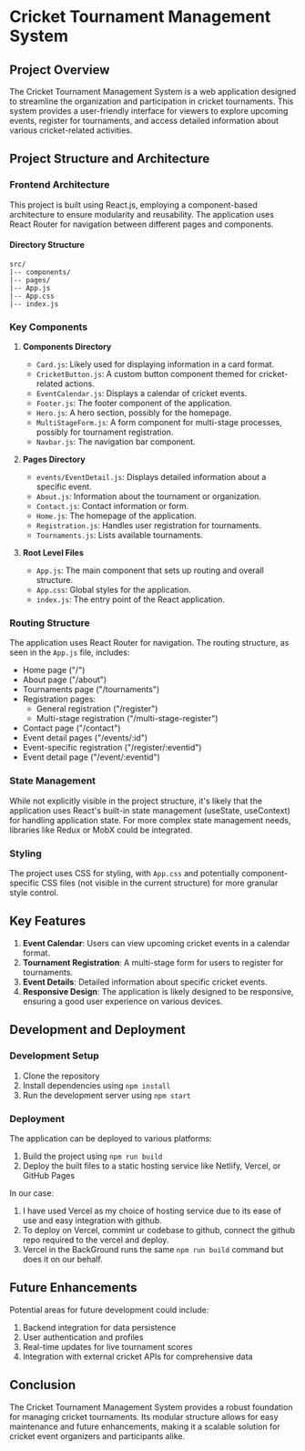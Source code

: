 # Cricket Tournament Management System

## Project Overview

The Cricket Tournament Management System is a web application designed to streamline the organization and participation in cricket tournaments. This system provides a user-friendly interface for viewers to explore upcoming events, register for tournaments, and access detailed information about various cricket-related activities.

## Project Structure and Architecture

### Frontend Architecture

This project is built using React.js, employing a component-based architecture to ensure modularity and reusability. The application uses React Router for navigation between different pages and components.

#### Directory Structure

```
src/
|-- components/
|-- pages/
|-- App.js
|-- App.css
|-- index.js
```

### Key Components

1. **Components Directory**
   - `Card.js`: Likely used for displaying information in a card format.
   - `CricketButton.js`: A custom button component themed for cricket-related actions.
   - `EventCalendar.js`: Displays a calendar of cricket events.
   - `Footer.js`: The footer component of the application.
   - `Hero.js`: A hero section, possibly for the homepage.
   - `MultiStageForm.js`: A form component for multi-stage processes, possibly for tournament registration.
   - `Navbar.js`: The navigation bar component.

2. **Pages Directory**
   - `events/EventDetail.js`: Displays detailed information about a specific event.
   - `About.js`: Information about the tournament or organization.
   - `Contact.js`: Contact information or form.
   - `Home.js`: The homepage of the application.
   - `Registration.js`: Handles user registration for tournaments.
   - `Tournaments.js`: Lists available tournaments.

3. **Root Level Files**
   - `App.js`: The main component that sets up routing and overall structure.
   - `App.css`: Global styles for the application.
   - `index.js`: The entry point of the React application.

### Routing Structure

The application uses React Router for navigation. The routing structure, as seen in the `App.js` file, includes:

- Home page ("/")
- About page ("/about")
- Tournaments page ("/tournaments")
- Registration pages:
  - General registration ("/register")
  - Multi-stage registration ("/multi-stage-register")
- Contact page ("/contact")
- Event detail pages ("/events/:id")
- Event-specific registration ("/register/:eventid")
- Event detail page ("/event/:eventid")

### State Management

While not explicitly visible in the project structure, it's likely that the application uses React's built-in state management (useState, useContext) for handling application state. For more complex state management needs, libraries like Redux or MobX could be integrated.

### Styling

The project uses CSS for styling, with `App.css` and potentially component-specific CSS files (not visible in the current structure) for more granular style control.

## Key Features

1. **Event Calendar**: Users can view upcoming cricket events in a calendar format.
2. **Tournament Registration**: A multi-stage form for users to register for tournaments.
3. **Event Details**: Detailed information about specific cricket events.
4. **Responsive Design**: The application is likely designed to be responsive, ensuring a good user experience on various devices.

## Development and Deployment

### Development Setup

1. Clone the repository
2. Install dependencies using `npm install`
3. Run the development server using `npm start`

### Deployment

The application can be deployed to various platforms:

1. Build the project using `npm run build`
2. Deploy the built files to a static hosting service like Netlify, Vercel, or GitHub Pages

In our case:
1. I have used Vercel as my choice of hosting service due to its ease of use and easy integration with github.
2. To deploy on Vercel, commint ur codebase to github, connect the github repo required to the vercel and deploy.
3. Vercel in the BackGround runs the same `npm run build` command but does it on our behalf.

## Future Enhancements

Potential areas for future development could include:

1. Backend integration for data persistence
2. User authentication and profiles
3. Real-time updates for live tournament scores
4. Integration with external cricket APIs for comprehensive data

## Conclusion

The Cricket Tournament Management System provides a robust foundation for managing cricket tournaments. Its modular structure allows for easy maintenance and future enhancements, making it a scalable solution for cricket event organizers and participants alike.

